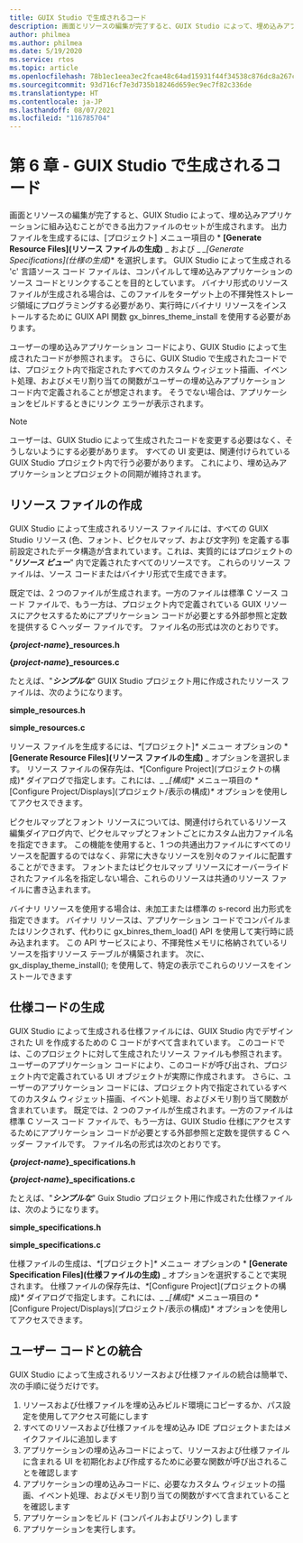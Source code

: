 ```yaml
---
title: GUIX Studio で生成されるコード
description: 画面とリソースの編集が完了すると、GUIX Studio によって、埋め込みアプリケーションに組み込むことができる出力ファイルのセットが生成されます。
author: philmea
ms.author: philmea
ms.date: 5/19/2020
ms.service: rtos
ms.topic: article
ms.openlocfilehash: 78b1ec1eea3ec2fcae48c64ad15931f44f34538c876dc8a267c2b1a84234320a
ms.sourcegitcommit: 93d716cf7e3d735b18246d659ec9ec7f82c336de
ms.translationtype: HT
ms.contentlocale: ja-JP
ms.lasthandoff: 08/07/2021
ms.locfileid: "116785704"
---
```

# <a name="chapter-6-guix-studio-generated-code"></a>第 6 章 - GUIX Studio で生成されるコード

画面とリソースの編集が完了すると、GUIX Studio によって、埋め込みアプリケーションに組み込むことができる出力ファイルのセットが生成されます。 出力ファイルを生成するには、[プロジェクト] メニュー項目の * **[Generate Resource Files]\(リソース ファイルの生成\)** _ および _ *_[_Generate Specifications]\(仕様の生成\)_** を選択します。 GUIX Studio によって生成される 'c' 言語ソース コード ファイルは、コンパイルして埋め込みアプリケーションのソース コードとリンクすることを目的としています。 バイナリ形式のリソース ファイルが生成される場合は、このファイルをターゲット上の不揮発性ストレージ領域にプログラミングする必要があり、実行時にバイナリ リソースをインストールするために GUIX API 関数 gx_binres_theme_install を使用する必要があります。

ユーザーの埋め込みアプリケーション コードにより、GUIX Studio によって生成されたコードが参照されます。 さらに、GUIX Studio で生成されたコードでは、プロジェクト内で指定されたすべてのカスタム ウィジェット描画、イベント処理、およびメモリ割り当ての関数がユーザーの埋め込みアプリケーション コード内で定義されることが想定されます。 そうでない場合は、アプリケーションをビルドするときにリンク エラーが表示されます。

> [!NOTE]
> ユーザーは、GUIX Studio によって生成されたコードを変更する必要はなく、そうしないようにする必要があります。 すべての UI 変更は、関連付けられている GUIX Studio プロジェクト内で行う必要があります。 これにより、埋め込みアプリケーションとプロジェクトの同期が維持されます。

## <a name="generating-resource-files"></a>リソース ファイルの作成

GUIX Studio によって生成されるリソース ファイルには、すべての GUIX Studio リソース (色、フォント、ピクセルマップ、および文字列) を定義する事前設定されたデータ構造が含まれています。これは、実質的にはプロジェクトの "***リソース ビュー***" 内で定義されたすべてのリソースです。 これらのリソース ファイルは、ソース コードまたはバイナリ形式で生成できます。

既定では、2 つのファイルが生成されます。一方のファイルは標準 C ソース コード ファイルで、もう一方は、プロジェクト内で定義されている GUIX リソースにアクセスするためにアプリケーション コードが必要とする外部参照と定数を提供する C ヘッダー ファイルです。 ファイル名の形式は次のとおりです。

**{*project-name*}_resources.h**

**{*project-name*}_resources.c**

たとえば、"***シンプルな***" GUIX Studio プロジェクト用に作成されたリソース ファイルは、次のようになります。

**simple_resources.h**

**simple_resources.c**

リソース ファイルを生成するには、_*_[プロジェクト]_*_ メニュー オプションの * **[Generate Resource Files]\(リソース ファイルの生成\)** _ オプションを選択します。 リソース ファイルの保存先は、_*_[Configure Project]\(プロジェクトの構成\)_*_ ダイアログで指定します。これには、_ *_[_構成]_** メニュー項目の _*_[Configure Project/Displays]\(プロジェクト/表示の構成\)_*_ オプションを使用してアクセスできます。

ピクセルマップとフォント リソースについては、関連付けられているリソース編集ダイアログ内で、ピクセルマップとフォントごとにカスタム出力ファイル名を指定できます。 この機能を使用すると、1 つの共通出力ファイルにすべてのリソースを配置するのではなく、非常に大きなリソースを別々のファイルに配置することができます。 フォントまたはピクセルマップ リソースにオーバーライドされたファイル名を指定しない場合、これらのリソースは共通のリソース ファイルに書き込まれます。

バイナリ リソースを使用する場合は、未加工または標準の s-record 出力形式を指定できます。 バイナリ リソースは、アプリケーション コードでコンパイルまたはリンクされず、代わりに gx_binres_them_load() API を使用して実行時に読み込まれます。 この API サービスにより、不揮発性メモリに格納されているリソースを指すリソース テーブルが構築されます。 次に、gx_display_theme_install(); を使用して、特定の表示でこれらのリソースをインストールできます

## <a name="generating-specification-code"></a>仕様コードの生成

GUIX Studio によって生成される仕様ファイルには、GUIX Studio 内でデザインされた UI を作成するための C コードがすべて含まれています。 このコードでは、このプロジェクトに対して生成されたリソース ファイルも参照されます。 ユーザーのアプリケーション コードにより、このコードが呼び出され、プロジェクト内で定義されている UI オブジェクトが実際に作成されます。 さらに、ユーザーのアプリケーション コードには、プロジェクト内で指定されているすべてのカスタム ウィジェット描画、イベント処理、およびメモリ割り当て関数が含まれています。 既定では、2 つのファイルが生成されます。一方のファイルは標準 C ソース コード ファイルで、もう一方は、GUIX Studio 仕様にアクセスするためにアプリケーション コードが必要とする外部参照と定数を提供する C ヘッダー ファイルです。 ファイル名の形式は次のとおりです。

**{*project-name*}_specifications.h**

**{*project-name*}_specifications.c**

たとえば、"***シンプルな***" Guix Studio プロジェクト用に作成された仕様ファイルは、次のようになります。

**simple_specifications.h**

**simple_specifications.c**

仕様ファイルの生成は、_*_[プロジェクト]_*_ メニュー オプションの * **[Generate Specification Files]\(仕様ファイルの生成\)** _ オプションを選択することで実現されます。 仕様ファイルの保存先は、_*_[Configure Project]\(プロジェクトの構成\)_*_ ダイアログで指定します。これには、_ *_[_構成]_** メニュー項目の _*_[Configure Project/Displays]\(プロジェクト/表示の構成\)_*_ オプションを使用してアクセスできます。

## <a name="integrating-with-user-code"></a>ユーザー コードとの統合

GUIX Studio によって生成されるリソースおよび仕様ファイルの統合は簡単で、次の手順に従うだけです。

1. リソースおよび仕様ファイルを埋め込みビルド環境にコピーするか、パス設定を使用してアクセス可能にします
2. すべてのリソースおよび仕様ファイルを埋め込み IDE プロジェクトまたはメイクファイルに追加します
3. アプリケーションの埋め込みコードによって、リソースおよび仕様ファイルに含まれる UI を初期化および作成するために必要な関数が呼び出されることを確認します
4. アプリケーションの埋め込みコードに、必要なカスタム ウィジェットの描画、イベント処理、およびメモリ割り当ての関数がすべて含まれていることを確認します
5. アプリケーションをビルド (コンパイルおよびリンク) します
6. アプリケーションを実行します。